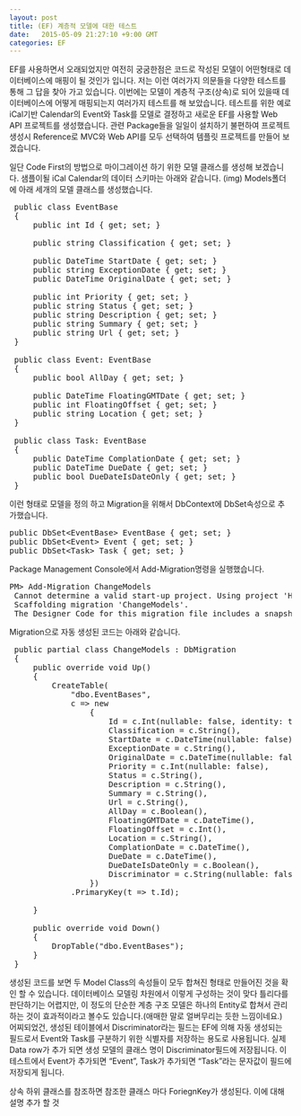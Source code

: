 ```yaml
---
layout: post
title: (EF) 계층적 모델에 대한 테스트
date:   2015-05-09 21:27:10 +9:00 GMT
categories: EF
---
```


EF를 사용하면서 오래되었지만 여전히 궁굼한점은 코드로 작성된 모델이 어떤형태로 데이터베이스에 매핑이 될 것인가 입니다. 저는 이런 여러가지 의문들을 다양한 테스트를 통해 그 답을 찾아 가고 있습니다. 이번에는 모델이 계층적 구조(상속)로 되어 있을때 데이터베이스에 어떻게 매핑되는지 여러가지 테스트를 해 보았습니다.
테스트를 위한 예로 iCal기반 Calendar의 Event와 Task를 모델로 결정하고 새로운 EF를 사용할 Web API 프로젝트를 생성했습니다. 관련 Package들을 일일이 설치하기 불편하여 프로젝트 생성시 Reference로 MVC와 Web API를 모두 선택하여 템플릿 프로젝트를 만들어 보겠습니다.

일단 Code First의 방법으로 마이그레이션 하기 위한 모델 클래스를 생성해 보겠습니다. 샘플이될 iCal Calendar의 데이터 스키마는 아래와 같습니다.
(img)
Models폴더에 아래 세개의 모델 클래스를 생성했습니다.

<pre class="prettyprint">
 public class EventBase
 {
     public int Id { get; set; }
 
     public string Classification { get; set; }
 
     public DateTime StartDate { get; set; }
     public string ExceptionDate { get; set; }
     public DateTime OriginalDate { get; set; }
 
     public int Priority { get; set; }
     public string Status { get; set; }
     public string Description { get; set; }
     public string Summary { get; set; }
     public string Url { get; set; }
 }
 
 public class Event: EventBase
 {
     public bool AllDay { get; set; }
 
     public DateTime FloatingGMTDate { get; set; }
     public int FloatingOffset { get; set; }
     public string Location { get; set; }
 }
 
 public class Task: EventBase
 {
     public DateTime ComplationDate { get; set; }
     public DateTime DueDate { get; set; }
     public bool DueDateIsDateOnly { get; set; }
 }
</pre>

이런 형태로 모델을 정의 하고 Migration을 위해서 DbContext에 DbSet속성으로 추가했습니다.

<pre class="prettyprint">
public DbSet&lt;EventBase&gt; EventBase { get; set; }
public DbSet&lt;Event&gt; Event { get; set; }
public DbSet&lt;Task&gt; Task { get; set; }
</pre>

Package Management Console에서 Add-Migration명령을 실행했습니다.

<pre class="prettyprint lang-basic">
PM> Add-Migration ChangeModels
 Cannot determine a valid start-up project. Using project 'HierarchicalModelTest' instead. Your configuration file and working directory may not be set as expected. Use the -StartUpProjectName parameter to set one explicitly. Use the -Verbose switch for more information.
 Scaffolding migration 'ChangeModels'.
 The Designer Code for this migration file includes a snapshot of your current Code First model. This snapshot is used to calculate the changes to your model when you scaffold the next migration. If you make additional changes to your model that you want to include in this migration, then you can re-scaffold it by running 'Add-Migration ChangeModels' again.
</pre>

Migration으로 자동 생성된 코드는 아래와 같습니다.

<pre class="prettyprint">
 public partial class ChangeModels : DbMigration
 {
     public override void Up()
     {
         CreateTable(
             "dbo.EventBases",
             c => new
                 {
                     Id = c.Int(nullable: false, identity: true),
                     Classification = c.String(),
                     StartDate = c.DateTime(nullable: false),
                     ExceptionDate = c.String(),
                     OriginalDate = c.DateTime(nullable: false),
                     Priority = c.Int(nullable: false),
                     Status = c.String(),
                     Description = c.String(),
                     Summary = c.String(),
                     Url = c.String(),
                     AllDay = c.Boolean(),
                     FloatingGMTDate = c.DateTime(),
                     FloatingOffset = c.Int(),
                     Location = c.String(),
                     ComplationDate = c.DateTime(),
                     DueDate = c.DateTime(),
                     DueDateIsDateOnly = c.Boolean(),
                     Discriminator = c.String(nullable: false, maxLength: 128),
                 })
             .PrimaryKey(t => t.Id);
         
     }
     
     public override void Down()
     {
         DropTable("dbo.EventBases");
     }
 }
</pre>

생성된 코드를 보면 두 Model Class의 속성들이 모두 합쳐진 형태로 만들어진 것을 확인 할 수 있습니다. 데이터베이스 모델링 차원에서 이렇게 구성하는 것이 맞다 틀리다를 판단하기는 어렵지만, 이 정도의 단순한 계층 구조 모델은 하나의 Entity로 합쳐서 관리하는 것이 효과적이라고 볼수도 있습니다.(애매한 말로 얼버무리는 듯한 느낌이네요.)
어찌되었건, 생성된 테이블에서 Discriminator라는 필드는 EF에 의해 자동 생성되는 필드로서 Event와 Task를 구분하기 위한 식별자를 저장하는 용도로 사용됩니다. 실제 Data row가 추가 되면 생성 모델의 클래스 명이 Discriminator필드에 저장됩니다.
이 테스트에서 Event가 추가되면 “Event”, Task가 추가되면 “Task”라는 문자값이 필드에 저장되게 됩니다.


상속 하위 클래스를 참조하면 참조한 클래스 마다 ForiegnKey가 생성된다. 이에 대해 설명 추가 할 것